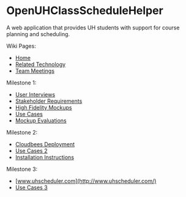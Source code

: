 OpenUHClassScheduleHelper
=========================

A web application that provides UH students with support for course planning and scheduling.

Wiki Pages:
 - [Home](https://github.com/OpenUHClassScheduleHelper/OpenUHClassScheduleHelper/wiki)
 - [Related Technology](https://github.com/OpenUHClassScheduleHelper/OpenUHClassScheduleHelper/wiki/Related-Technology)
 - [Team Meetings](https://github.com/OpenUHClassScheduleHelper/OpenUHClassScheduleHelper/wiki/Team-Meetings)

Milestone 1:
 - [User Interviews](https://github.com/OpenUHClassScheduleHelper/OpenUHClassScheduleHelper/wiki/User-Interviews)
 - [Stakeholder Requirements](https://github.com/OpenUHClassScheduleHelper/OpenUHClassScheduleHelper/wiki/Stakeholder-Requirements)
 - [High Fidelity Mockups](http://openuhclassschedulehelper.github.io/uimockup/)
 - [Use Cases](https://github.com/OpenUHClassScheduleHelper/OpenUHClassScheduleHelper/wiki/Use-Cases)
 - [Mockup Evaluations](https://github.com/OpenUHClassScheduleHelper/OpenUHClassScheduleHelper/wiki/Mockup-Evaluations)

Milestone 2:
 - [Cloudbees Deployment](http://www.uhscheduler.com/)
 - [Use Cases 2](https://github.com/OpenUHClassScheduleHelper/OpenUHClassScheduleHelper/wiki/Use-Cases-2.0)
 - [Installation Instructions](https://github.com/OpenUHClassScheduleHelper/OpenUHClassScheduleHelper/wiki/Installation-Instructions)

Milestone 3:
 - [www.uhscheduler.com](http://www.uhscheduler.com/)
 - [Use Cases 3]()
